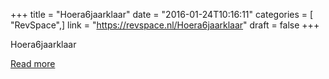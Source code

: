 +++
title = "Hoera6jaarklaar"
date = "2016-01-24T10:16:11"
categories = [ "RevSpace",]
link = "https://revspace.nl/Hoera6jaarklaar"
draft = false
+++

<div class="mw-content-ltr mw-parser-output" dir="ltr" lang="en-GB"><p><a class="mw-selflink selflink">Hoera6jaarklaar</a>
</p></div>

[Read more](https://revspace.nl/Hoera6jaarklaar)